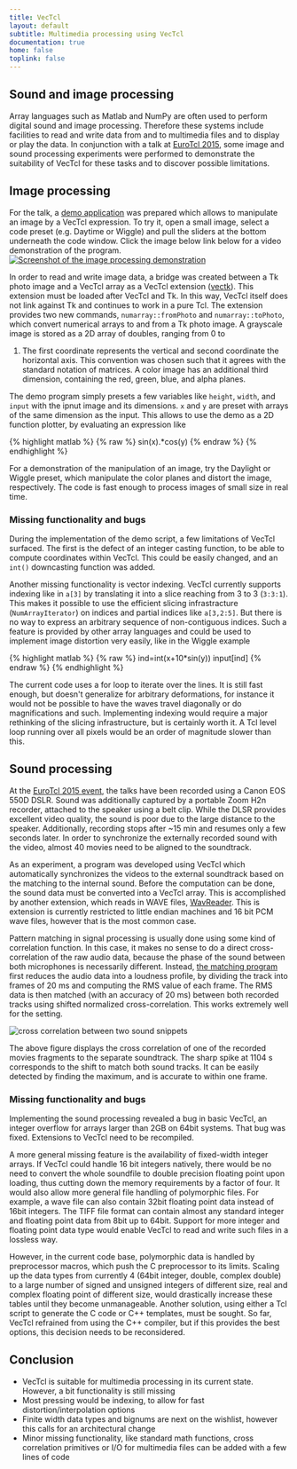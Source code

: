 ```yaml
---
title: VecTcl
layout: default
subtitle: Multimedia processing using VecTcl
documentation: true
home: false
toplink: false
---
```



## Sound and image processing

Array languages such as Matlab and NumPy are often used to perform digital sound
and image processing. Therefore these systems include facilities to read and
write data from and to multimedia files and to display or play the data. In
conjunction with a talk at [EuroTcl 2015](http://www.eurotcl.tcl3d.org/), 
some image and sound processing experiments
were performed to demonstrate the suitability of VecTcl for these tasks and to
discover possible limitations.

## Image processing 
For the talk, a [demo application](https://github.com/auriocus/VecTcl/blob/master/demo/vectcl2015demo.tcl) was prepared
which allows to manipulate an image by a VecTcl expression. To try it, open a
small image, select a code preset (e.g. Daytime or Wiggle) and pull the sliders
at the bottom underneath the code window. Click the image below link below for a video
demonstration of the program.
[![Screenshot of the image processing demonstration]({{site.baseurl}}/images/EuroTcl_2015_image_processing_demo.png)](https://www.youtube.com/watch?v=VwWEelYt5K8)

In order to read and write image data, a bridge was created between a Tk photo image and a VecTcl
array as a VecTcl extension
([vectk](https://github.com/auriocus/VecTcl/blob/master/TkBridge/)). This
extension must be loaded after VecTcl and Tk. In this
way, VecTcl itself does not link against Tk and continues to work in a pure Tcl.
The extension provides two new commands, `numarray::fromPhoto` and
`numarray::toPhoto`, which convert numerical arrays to and from a Tk photo
image. A grayscale image is stored as a 2D array of doubles, ranging from 0 to
1. The first coordinate represents the vertical and second coordinate the
horizontal axis. This convention was chosen such that it agrees with the
standard notation of matrices. A color image has an additional third dimension,
containing the red, green, blue, and alpha planes.

The demo program simply presets a few variables like `height`, `width`, and
`input` with the ipnut image and its dimensions. `x` and `y` are preset with
arrays of the same dimension as the input. This allows to use the demo as a 2D
function plotter, by evaluating an expression like

{% highlight matlab %}
{% raw %}
	sin(x).*cos(y)
{% endraw %}
{% endhighlight %}

For a demonstration of the manipulation of an image, try the Daylight or Wiggle
preset, which manipulate the color planes and distort the image, respectively.
The code is fast enough to process images of small size in real time. 

### Missing functionality and bugs

During the implementation of the demo script, a few limitations of VecTcl
surfaced. The first is the defect of an integer casting function, to be able to
compute coordinates within VecTcl. This could be easily changed, and an `int()`
downcasting function was added.

Another missing functionality is vector indexing. VecTcl currently supports
indexing like in `a[3]` by translating it into a slice reaching from 3 to 3
(`3:3:1`). This makes it possible to use the efficient slicing infrastracture
(`NumArrayIterator`) on indices and partial indices like `a[3,2:5]`. But there is
no way to express an arbitrary sequence of non-contiguous indices. Such a
feature is provided by other array languages and could be used to implement
image distortion very easily, like in the Wiggle example

{% highlight matlab %}
{% raw %}
	ind=int(x+10*sin(y))
	input[ind]
{% endraw %}
{% endhighlight %}

The current code uses a for loop to iterate over the lines. It is still fast
enough, but doesn't generalize for arbitrary deformations, for instance it
would not be possible to have the waves travel diagonally or do magnifications
and such. Implementing indexing would require a major rethinking of the slicing
infrastructure, but is certainly worth it. A Tcl level loop running over all
pixels would be an order of magnitude slower than this. 

## Sound processing
At the [EuroTcl 2015 event](http://www.eurotcl.tcl3d.org/), the talks have been
recorded using a Canon EOS 550D DSLR. Sound was additionally captured by a
portable Zoom H2n recorder, attached to the speaker using a belt clip. While the
DLSR provides excellent video quality, the sound is poor due to the large
distance to the speaker. Additionally, recording stops after ~15 min and resumes
only a few seconds later. In order to synchronize the externally recorded sound
with the video, almost 40 movies need to be aligned to the soundtrack. 

As an experiment, a program was developed using VecTcl which automatically
synchronizes the videos to the external soundtrack based on the matching to
the internal sound. 
Before the computation can be done, the sound data must be converted into a
VecTcl array. This is accomplished by another extension, which reads in WAVE
files, [WavReader](https://github.com/auriocus/VecTcl/blob/master/WavReader/).
This is extension is currently restricted to little endian machines and 16 bit
PCM wave files, however that is the most common case.

Pattern matching in signal processing is usually done using some kind of
correlation function. In this case, it makes no sense to do a direct
cross-correlation of the raw audio data, because the phase of the sound between both microphones
is necessarily different. Instead, 
[the matching program](https://github.com/auriocus/VecTcl/blob/master/WavReader/testrun.tcl)
first reduces the audio data into a loudness profile, by dividing the track into
frames of 20 ms and computing the RMS value of each frame. The RMS data is then
matched (with an accuracy of 20 ms) between both recorded tracks using shifted
normalized cross-correlation. This works extremely well for the setting.

![cross correlation between two sound snippets]({{site.baseurl}}/images/crosscorr_sound.png)

The above figure displays the cross correlation of one of the recorded movies
fragments to the separate soundtrack. The sharp spike at 1104 s corresponds to
the shift to match both sound tracks. It can be easily detected by finding the
maximum, and is accurate to within one frame. 

### Missing functionality and bugs
Implementing the sound processing revealed a bug in basic VecTcl, an integer
overflow for arrays larger than 2GB on 64bit systems. That bug was fixed.
Extensions to VecTcl need to be recompiled. 

A more general missing feature is the availability of fixed-width integer
arrays. If VecTcl could handle 16 bit integers natively, there would be no need
to convert the whole soundfile to double precision floating point upon loading,
thus cutting down the memory requirements by a factor of four. It would also
allow more general file handling of polymorphic files. For example, a wave file
can also contain 32bit floating point data instead of 16bit integers. The TIFF
file format can contain almost any standard integer and floating point data from
8bit up to 64bit. Support for more integer and floating point data type would
enable VecTcl to read and write such files in a lossless way.

However, in the current code base, polymorphic data is handled by preprocessor
macros, which push the C preprocessor to its limits. Scaling up the data types
from currently 4 (64bit integer, double, complex double) to a large number of
signed and unsigned integers of different size, real and complex floating
point of different size, would drastically increase these tables until they
become unmanageable. Another solution, using either a Tcl script to generate the
C code or C++ templates, must be sought. So far, VecTcl refrained from using the
C++ compiler, but if this provides the best options, this decision needs to be
reconsidered.

## Conclusion
* VecTcl is suitable for multimedia processing in its current state. However, a
  bit functionality is still missing
* Most pressing would be indexing, to allow for fast distortion/interpolation
  options
* Finite width data types and bignums are next on the wishlist, however this
  calls for an architectural change
* Minor missing functionality, like standard math functions, cross correlation
  primitives or I/O for multimedia files can be added with a few lines of code
